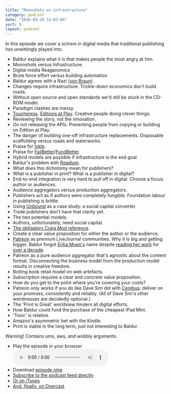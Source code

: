 ```yaml
---
title: "Moonshots vs infrastructure"
category: podcast
date: "2016-03-29 11:03:04"
sort: 9
layout: podcast
---
```


In this episode we cover a schism in digital media that traditional publishing has unwittingly played into.

* Baldur explains what it is that makes people the most angry at him.
* Moonshots versus Infrastructure.
* Digital media Reaganomics
* Brute force effort versus building automation
* Baldur agrees with a Nazi ([von Braun](https://en.wikipedia.org/wiki/Wernher_von_Braun)).
* Changes require infrastructure. Trickle-down economics don't build roads.
* Without open source and open standards we'd still be stuck in the CD-ROM model.
* Paradigm clashes are messy.
* [Touchpress](http://www.touchpress.com). [Editions at Play](https://editionsatplay.withgoogle.com/#/). Creative people doing clever things.
* Reviewing the story, not the innovation.
* On not releasing the APIs. Preventing people from copying or building on Edition at Play.
* The danger of building one-off infrastructure replacements. Disposable scaffolding versus roads and waterworks.
* Praise for [Inkle](http://www.inklestudios.com).
* Praise for [FailBetter](http://www.failbettergames.com)/[FundBetter](http://www.failbettergames.com/fundbetter/).
* Hybrid models are possible if infrastructure is the end goal.
* Baldur's problem with [Readium](http://readium.org).
* What does this dichotomy mean for publishers?
* What is a publisher in print? What is a publisher in digital?
* End-to-end integration is very hard to pull off in digital. Choose a focus: author or audiences.
* Audience aggregators versus production aggregators.
* Publishers act as if authors were completely fungible. Foundation labour in publishing is brittle.
* Using [Unbound](https://unbound.co.uk) as a case study: a social capital converter.
* Trade publishers don't have that clarity yet.
* The two potential models.
* Authors, unfortunately, need social capital.
* [The obligatory Craig Mod reference](http://craigmod.com/journal/post_artifact/).
* Create a clear value proposition for either the author or the audience.
* [Patreon](https://www.patreon.com) as premium LiveJournal communities. Why it is big and getting bigger. Baldur forgot [Erika Moen's](https://twitter.com/ErikaMoen) name despite [reading her work](http://www.ohjoysextoy.com) for [over a decade](http://www.darcomic.com/2004/01/01/whatthefuck/).
* Patreon as a pure audience aggregator that's agnostic about the content format. Disconnecting the business model from the production model results in creative freedom.
* Bolting book retail model on web artefacts.
* Subscription requires a clear and concrete value proposition.
* How do you get to the point where you're covering your costs?
* Patreon only works if you do like Dave Sim did with [Cerebus](https://en.wikipedia.org/wiki/Cerebus_the_Aardvark): deliver on your promises, consistently and reliably. (All of Dave Sim's other weirdnesses are decidedly optional.)
* The 'Print is Great' worldview hinders all digital efforts.
* How Baldur could fund the purchase of the cheapest iPad Mini.
* 'Toxic' is relative.
* Amazon's asymmetric bet with the Kindle.
* Print is viable in the long term, just not interesting to Baldur.

Warning! Contains ums, aws, and wobbly arguments.

* <label for="episode-9">Play the episode in your browser</label><br><audio id="episode-9" controls src="/podcast/thisisnotthefutureofthebook-episode09.mp3" preload="metadata">Your browser does not support the <code>audio</code> element.</audio>
* Download <a href="http://thisisnotabook.baldurbjarnason.com/podcast/thisisnotthefutureofthebook-episode09.mp3" target="_blank">episode nine</a>
* [Subscribe to the podcast feed directly](http://feedpress.me/thissnotthefutureofthebook)
* [Or on iTunes](https://itunes.apple.com/gb/podcast/this-is-not-future-book/id1038121104)
* <a href="https://overcast.fm/itunes1038121104/this-is-not-the-future-of-the-book">And, finally, on Overcast</a>
